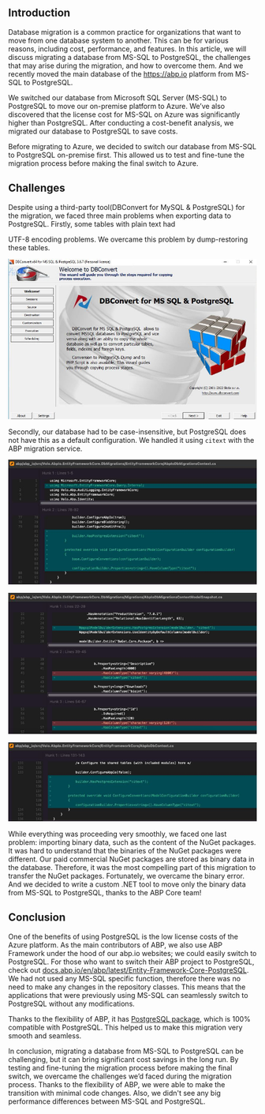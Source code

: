 ## Introduction



Database migration is a common practice for organizations that want to move from one database system to another. This can be for various reasons, including cost, performance, and features. In this article, we will discuss migrating a database from MS-SQL to PostgreSQL, the challenges that may arise during the migration, and how to overcome them. And we recently moved the main database of the https://abp.io platform from MS-SQL to PostgreSQL. 



We switched our database from Microsoft SQL Server (MS-SQL) to PostgreSQL to move our on-premise platform to Azure. We’ve also discovered that the license cost for MS-SQL on Azure was significantly higher than PostgreSQL. After conducting a cost-benefit analysis, we migrated our database to PostgreSQL to save costs.



Before migrating to Azure, we decided to switch our database from MS-SQL to PostgreSQL on-premise first. This allowed us to test and fine-tune the migration process before making the final switch to Azure.



## Challenges



Despite using a third-party tool(DBConvert for MySQL & PostgreSQL) for the migration, we faced three main problems when exporting data to PostgreSQL. Firstly, some tables with plain text had 

UTF-8 encoding problems. We overcame this problem by dump-restoring these tables.



![db-converter](db-converter.jpg)





Secondly, our database had to be case-insensitive, but PostgreSQL does not have this as a default configuration. We handled it using `citext` with the ABP migration service.



![citext-1](citext-1.jpg)

![citext-2](citext-2.jpg)

![citext-3](citext-3.jpg)





While everything was proceeding very smoothly, we faced one last problem: importing binary data, such as the content of the NuGet packages. It was hard to understand that the binaries of the NuGet packages were different. Our paid commercial NuGet packages are stored as binary data in the database. Therefore, it was the most compelling part of this migration to transfer the NuGet packages. Fortunately, we overcame the binary error. And we decided to write a custom .NET tool to move only the binary data from MS-SQL to PostgreSQL, thanks to the ABP Core team!





## Conclusion



One of the benefits of using PostgreSQL is the low license costs of the Azure platform. As the main contributors of ABP, we also use ABP Framework under the hood of our abp.io websites; we could easily switch to PostgreSQL. For those who want to switch their ABP project to PostgreSQL, check out [docs.abp.io/en/abp/latest/Entity-Framework-Core-PostgreSQL](https://docs.abp.io/en/abp/latest/Entity-Framework-Core-PostgreSQL). We had not used any MS-SQL specific function, therefore there was no need to make any changes in the repository classes. This means that the applications that were previously using MS-SQL can seamlessly switch to PostgreSQL without any modifications.



Thanks to the flexibility of ABP, it has [PostgreSQL package](https://www.nuget.org/packages/Volo.Abp.EntityFrameworkCore.PostgreSql), which is 100% compatible with PostgreSQL. This helped us to make this migration very smooth and seamless.



In conclusion, migrating a database from MS-SQL to PostgreSQL can be challenging, but it can bring significant cost savings in the long run. By testing and fine-tuning the migration process before making the final switch, we overcame the challenges we’d faced during the migration process. Thanks to the flexibility of ABP, we were able to make the transition with minimal code changes. Also, we didn't see any big performance differences between MS-SQL and PostgreSQL.



